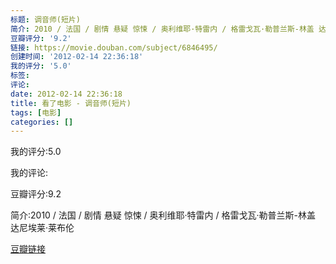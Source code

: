 ```yaml
---
标题: 调音师(短片)
简介: 2010 / 法国 / 剧情 悬疑 惊悚 / 奥利维耶·特雷内 / 格雷戈瓦·勒普兰斯-林盖 达尼埃莱·莱布伦
豆瓣评分: '9.2'
链接: https://movie.douban.com/subject/6846495/
创建时间: '2012-02-14 22:36:18'
我的评分: '5.0'
标签:
评论:
date: 2012-02-14 22:36:18
title: 看了电影 - 调音师(短片)
tags: [电影]
categories: []
---
```


我的评分:5.0

我的评论:

豆瓣评分:9.2

简介:2010 / 法国 / 剧情 悬疑 惊悚 / 奥利维耶·特雷内 / 格雷戈瓦·勒普兰斯-林盖 达尼埃莱·莱布伦

[豆瓣链接](https://movie.douban.com/subject/6846495/)

